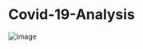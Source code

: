 # Covid-19-Analysis

![image](https://github.com/maaz117/Covid-19-Analysis/assets/125992001/62fa2f48-f052-47c1-91c3-252df364941d)
